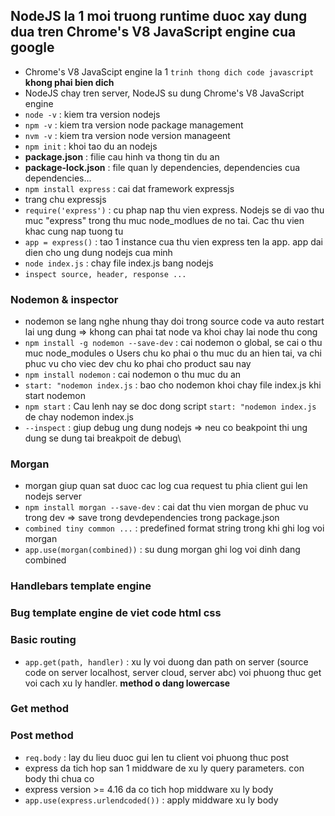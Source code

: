 ## NodeJS la 1 moi truong runtime duoc xay dung dua tren Chrome's V8 JavaScript engine cua google

- Chrome's V8 JavaScipt engine la 1 `trinh thong dich code javascript` **khong phai bien dich**
- NodeJS chay tren server, NodeJS su dung Chrome's V8 JavaScript engine
- `node -v` : kiem tra version nodejs
- `npm -v` : kiem tra version node package management
- `nvm -v` : kiem tra version node version manageent
- `npm init` : khoi tao du an nodejs
- **package.json** : filie cau hinh va thong tin du an
- **package-lock.json** : file quan ly dependencies, dependencies cua dependencies...
- `npm install express` : cai dat framework expressjs
- trang chu expressjs
- `require('express')` : cu phap nap thu vien express. Nodejs se di vao thu muc "express" trong thu muc node_modlues de no tai. Cac thu vien khac cung nap tuong tu
- `app = express()` : tao 1 instance cua thu vien express ten la app. app dai dien cho ung dung nodejs cua minh
- `node index.js` : chay file index.js bang nodejs
- `inspect source, header, response ...`

### Nodemon & inspector

- nodemon se lang nghe nhung thay doi trong source code va auto restart lai ung dung => khong can phai tat node va khoi chay lai node thu cong
- `npm install -g nodemon --save-dev` : cai nodemon o global, se cai o thu muc node_modules o Users chu ko phai o thu muc du an hien tai, va chi phuc vu cho viec dev chu ko phai cho product sau nay
- `npm install nodemon` : cai nodemon o thu muc du an
- `start: "nodemon index.js` : bao cho nodemon khoi chay file index.js khi start nodemon
- `npm start` : Cau lenh nay se doc dong script `start: "nodemon index.js` de chay nodemon index.js
- `--inspect` : giup debug ung dung nodejs => neu co beakpoint thi ung dung se dung tai breakpoit de debug\

### Morgan

- morgan giup quan sat duoc cac log cua request tu phia client gui len nodejs server
- `npm install morgan --save-dev` : cai dat thu vien morgan de phuc vu trong dev => save trong devdependencies trong package.json
- `combined tiny common ...` : predefined format string trong khi ghi log voi morgan
- `app.use(morgan(combined))` : su dung morgan ghi log voi dinh dang combined

### Handlebars template engine
### Bug template engine de viet code html css

### Basic routing 

- `app.get(path, handler)` : xu ly voi duong dan path on server (source code on server localhost, server cloud, server abc) voi phuong thuc get voi cach xu ly handler. **method o dang lowercase**

### Get method
### Post method

- `req.body` : lay du lieu duoc gui len tu client voi phuong thuc post
- express da tich hop san 1 middware de xu ly query parameters. con body thi chua co
- express version >= 4.16 da co tich hop middware xu ly body
- `app.use(express.urlendcoded())` : apply middware xu ly body


